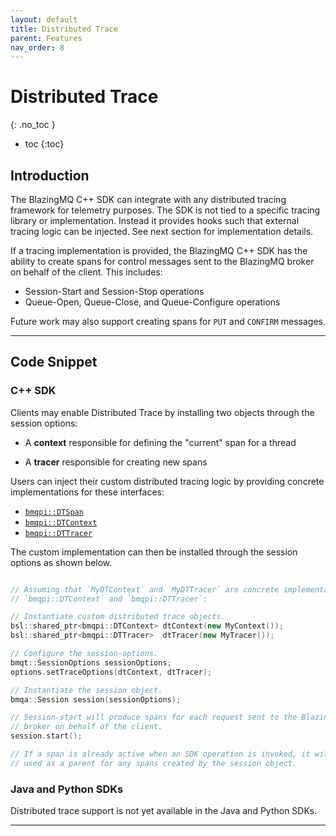 ```yaml
---
layout: default
title: Distributed Trace
parent: Features
nav_order: 8
---
```


# Distributed Trace
{: .no_toc }

* toc
{:toc}

## Introduction

The BlazingMQ C++ SDK can integrate with any distributed tracing framework for
telemetry purposes.  The SDK is not tied to a specific tracing library or
implementation.  Instead it provides hooks such that external tracing logic can
be injected.  See next section for implementation details.

If a tracing implementation is provided, the BlazingMQ C++ SDK has the ability
to create spans for control messages sent to the BlazingMQ broker on behalf of
the client.  This includes:

* Session-Start and Session-Stop operations
* Queue-Open, Queue-Close, and Queue-Configure operations

Future work may also support creating spans for `PUT` and `CONFIRM` messages.

---

## Code Snippet

### C++ SDK

Clients may enable Distributed Trace by installing two objects through the
session options:

- A **context** responsible for defining the "current" span for a thread

- A **tracer** responsible for creating new spans

Users can inject their custom distributed tracing logic by providing concrete
implementations for these interfaces:

- [`bmqpi::DTSpan`](../../apidocs/cpp_apidocs/group__bmqpi__dtspan.html)
- [`bmqpi::DTContext`](../../apidocs/cpp_apidocs/group__bmqpi__dtcontext.html)
- [`bmqpi::DTTracer`](../../apidocs/cpp_apidocs/group__bmqpi__dttracer.html)

The custom implementation can then be installed through the session options as
shown below.

```cpp

// Assuming that `MyDTContext` and `MyDTTracer` are concrete implementations of
// `bmqpi::DTContext` and `bmqpi::DTTracer`:

// Instantiate custom distributed trace objects.
bsl::shared_ptr<bmqpi::DTContext> dtContext(new MyContext());
bsl::shared_ptr<bmqpi::DTTracer>  dtTracer(new MyTracer());

// Configure the session-options.
bmqt::SessionOptions sessionOptions;
options.setTraceOptions(dtContext, dtTracer);

// Instantiate the session object.
bmqa::Session session(sessionOptions);

// Session-start will produce spans for each request sent to the BlazingMQ
// broker on behalf of the client.
session.start();

// If a span is already active when an SDK operation is invoked, it will be
// used as a parent for any spans created by the session object.

```

### Java and Python SDKs

Distributed trace support is not yet available in the Java and Python SDKs.

---
